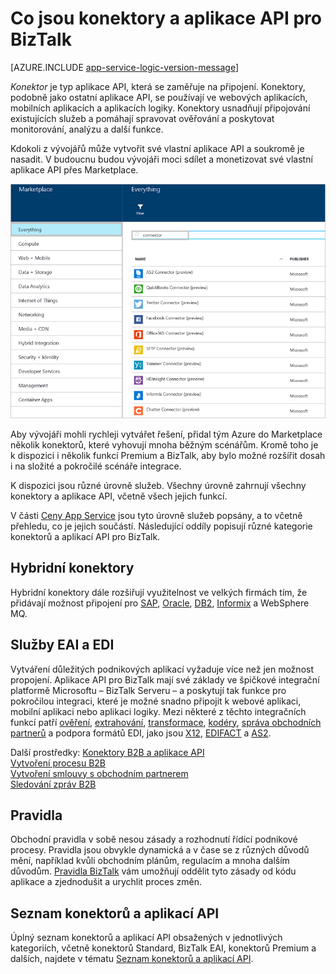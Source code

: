 <properties 
    pageTitle="Co jsou konektory a aplikace API pro BizTalk" 
    description="Informace o aplikacích API, konektorech a aplikacích API BizTalk" 
    services="logic-apps" 
    documentationCenter="" 
    authors="MandiOhlinger" 
    manager="erikre" 
    editor=""/>

<tags 
    ms.service="logic-apps" 
    ms.workload="integration" 
    ms.tgt_pltfrm="na" 
    ms.devlang="na" 
    ms.topic="get-started-article" 
    ms.date="07/28/2016" 
    ms.author="mandia"/>

# Co jsou konektory a aplikace API pro BizTalk

[AZURE.INCLUDE [app-service-logic-version-message](../../includes/app-service-logic-version-message.md)]


*Konektor* je typ aplikace API, která se zaměřuje na připojení. Konektory, podobně jako ostatní aplikace API, se používají ve webových aplikacích, mobilních aplikacích a aplikacích logiky. Konektory usnadňují připojování existujících služeb a pomáhají spravovat ověřování a poskytovat monitorování, analýzu a další funkce.

Kdokoli z vývojářů může vytvořit své vlastní aplikace API a soukromě je nasadit. V budoucnu budou vývojáři moci sdílet a monetizovat své vlastní aplikace API přes Marketplace. 

![Marketplace aplikací API](./media/app-service-logic-what-are-biztalk-api-apps/Marketplace.png)

Aby vývojáři mohli rychleji vytvářet řešení, přidal tým Azure do Marketplace několik konektorů, které vyhovují mnoha běžným scénářům. Kromě toho je k dispozici i několik funkcí Premium a BizTalk, aby bylo možné rozšířit dosah i na složité a pokročilé scénáře integrace.

K dispozici jsou různé úrovně služeb. Všechny úrovně zahrnují všechny konektory a aplikace API, včetně všech jejich funkcí.  

V části [Ceny App Service](https://azure.microsoft.com/pricing/details/app-service/) jsou tyto úrovně služeb popsány, a to včetně přehledu, co je jejich součástí. Následující oddíly popisují různé kategorie konektorů a aplikací API pro BizTalk.


## Hybridní konektory 
Hybridní konektory dále rozšiřují využitelnost ve velkých firmách tím, že přidávají možnost připojení pro [SAP](app-service-logic-connector-sap.md), [Oracle](app-service-logic-connector-oracle.md), [DB2](app-service-logic-connector-db2.md), [Informix](app-service-logic-connector-informix.md) a WebSphere MQ. 

## Služby EAI a EDI
Vytváření důležitých podnikových aplikací vyžaduje více než jen možnost propojení. Aplikace API pro BizTalk mají své základy ve špičkové integrační platformě Microsoftu – BizTalk Serveru – a poskytují tak funkce pro pokročilou integraci, které je možné snadno připojit k webové aplikaci, mobilní aplikaci nebo aplikaci logiky. Mezi některé z těchto integračních funkcí patří [ověření](app-service-logic-xml-validator.md), [extrahování](app-service-logic-xpath-extract.md), [transformace](app-service-logic-transform-xml-documents.md), [kodéry](app-service-logic-connector-jsonencoder.md), [správa obchodních partnerů](app-service-logic-connector-tpm.md) a podpora formátů EDI, jako jsou [X12](app-service-logic-connector-x12.md), [EDIFACT](app-service-logic-connector-edifact.md) a [AS2](app-service-logic-connector-as2.md).

Další prostředky: [Konektory B2B a aplikace API](app-service-logic-b2b-connectors.md)  
[Vytvoření procesu B2B](app-service-logic-create-a-b2b-process.md)  
[Vytvoření smlouvy s obchodním partnerem](app-service-logic-create-a-trading-partner-agreement.md)  
[Sledování zpráv B2B](app-service-logic-track-b2b-messages.md)  


## Pravidla
Obchodní pravidla v sobě nesou zásady a rozhodnutí řídící podnikové procesy. Pravidla jsou obvykle dynamická a v čase se z různých důvodů mění, například kvůli obchodním plánům, regulacím a mnoha dalším důvodům. [Pravidla BizTalk](app-service-logic-use-biztalk-rules.md) vám umožňují oddělit tyto zásady od kódu aplikace a zjednodušit a urychlit proces změn.

## Seznam konektorů a aplikací API
Úplný seznam konektorů a aplikací API obsažených v jednotlivých kategoriích, včetně konektorů Standard, BizTalk EAI, konektorů Premium a dalších, najdete v tématu [Seznam konektorů a aplikací API](app-service-logic-connectors-list.md).
 



<!--HONumber=Aug16_HO4-->


